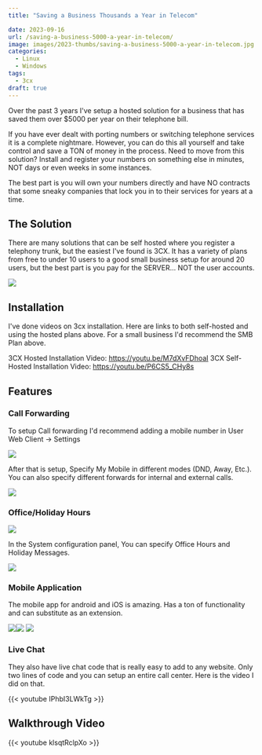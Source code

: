 ```yaml
---
title: "Saving a Business Thousands a Year in Telecom"

date: 2023-09-16
url: /saving-a-business-5000-a-year-in-telecom/
image: images/2023-thumbs/saving-a-business-5000-a-year-in-telecom.jpg
categories:
  - Linux
  - Windows
tags:
  - 3cx
draft: true
---
```

Over the past 3 years I've setup a hosted solution for a business that has saved them over $5000 per year on their telephone bill.
<!--more-->

If you have ever dealt with porting numbers or switching telephone services it is a complete nightmare. However, you can do this all yourself and take control and save a TON of money in the process. Need to move from this solution? Install and register your numbers on something else in minutes, NOT days or even weeks in some instances.

The best part is you will own your numbers directly and have NO contracts that some sneaky companies that lock you in to their services for years at a time.

## The Solution

There are many solutions that can be self hosted where you register a telephony trunk, but the easiest I've found is 3CX. It has a variety of plans from free to under 10 users to a good small business setup for around 20 users, but the best part is you pay for the SERVER... NOT the user accounts.

![](/images/2023/saving-a-business-5000-a-year-in-telecom/pricing.png)

## Installation

I've done videos on 3cx installation. Here are links to both self-hosted and using the hosted plans above. For a small business I'd recommend the SMB Plan above.

3CX Hosted Installation Video: <https://youtu.be/M7dXvFDhoaI>
3CX Self-Hosted Installation Video: <https://youtu.be/P6CS5_CHy8s>

## Features

### Call Forwarding

To setup Call forwarding I'd recommend adding a mobile number in User Web Client -> Settings

![](/images/2023/saving-a-business-5000-a-year-in-telecom/call-forwarding.png)

After that is setup, Specify My Mobile in different modes (DND, Away, Etc.). You can also specify different forwards for internal and external calls. 

![](/images/2023/saving-a-business-5000-a-year-in-telecom/call-forwarding2.png)

### Office/Holiday Hours

![](/images/2023/saving-a-business-5000-a-year-in-telecom/office-hours.png)

In the System configuration panel, You can specify Office Hours and Holiday Messages.

![](/images/2023/saving-a-business-5000-a-year-in-telecom/holidays.png)

### Mobile Application

The mobile app for android and iOS is amazing. Has a ton of functionality and can substitute as an extension. 

 ![](/images/2023/saving-a-business-5000-a-year-in-telecom/chat.png)![](/images/2023/saving-a-business-5000-a-year-in-telecom/recent.png)
![](/images/2023/saving-a-business-5000-a-year-in-telecom/voicemail.png)

### Live Chat

They also have live chat code that is really easy to add to any website. Only two lines of code and you can setup an entire call center. Here is the video I did on that. 

{{< youtube IPhbI3LWkTg >}}

## Walkthrough Video

{{< youtube klsqtRclpXo >}}
